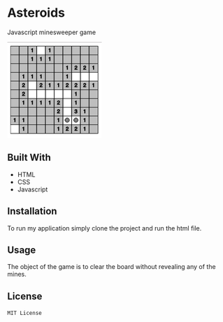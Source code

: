 # Asteroids
Javascript minesweeper game 

<img src="images/image1.png">

## Built With

* HTML
* CSS
* Javascript

## Installation

To run my application simply clone the project and run the html file.

## Usage

The object of the game is to clear the board without revealing any of the mines. 

## License

```Groovy
MIT License
